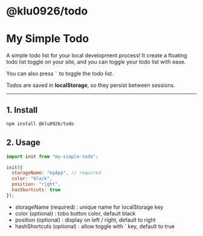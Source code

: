 # @klu0926/todo

# My Simple Todo

A simple todo list for your local development process! It create a floating todo list toggle on your site, and you can toggle your todo list with ease. 

You can also press <code>`</code> to toggle the todo list.

Todos are saved in **localStorage**, so they persist between sessions.

---

## 1. Install

```bash
npm install @klu0926/todo
```


## 2. Usage
```js
import init from "my-simple-todo";

init({
  storageName: "myApp", // required
  color: "black",   
  position: "right",    
  hasShortcuts: true      
});

```

- storageName (required) : unique name for localStorage key
- color (optional) : tobo button color, default black
- position (optional) : display on left / right, default to right
- hashShortcuts (optional) : allow toggle with ` key, default to true  